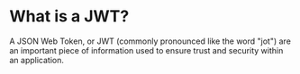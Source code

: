 # What is a JWT?

A JSON Web Token, or JWT (commonly pronounced like the word "jot") are an important piece of information used to ensure trust and security within an application.
